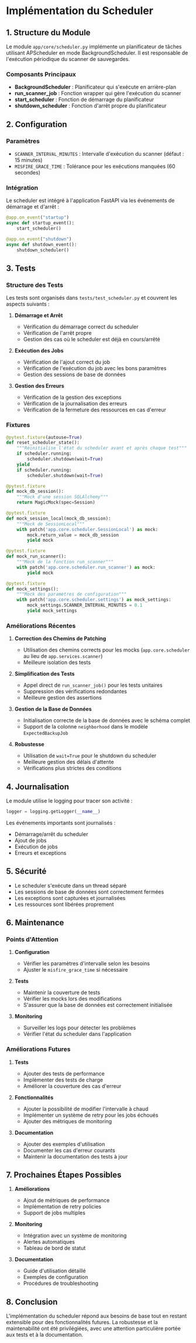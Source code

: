 # Implémentation du Scheduler

## 1. Structure du Module

Le module `app/core/scheduler.py` implémente un planificateur de tâches utilisant APScheduler en mode BackgroundScheduler. Il est responsable de l'exécution périodique du scanner de sauvegardes.

### Composants Principaux

- **BackgroundScheduler** : Planificateur qui s'exécute en arrière-plan
- **run_scanner_job** : Fonction wrapper qui gère l'exécution du scanner
- **start_scheduler** : Fonction de démarrage du planificateur
- **shutdown_scheduler** : Fonction d'arrêt propre du planificateur

## 2. Configuration

### Paramètres

- `SCANNER_INTERVAL_MINUTES` : Intervalle d'exécution du scanner (défaut : 15 minutes)
- `MISFIRE_GRACE_TIME` : Tolérance pour les exécutions manquées (60 secondes)

### Intégration

Le scheduler est intégré à l'application FastAPI via les événements de démarrage et d'arrêt :

```python
@app.on_event("startup")
async def startup_event():
    start_scheduler()

@app.on_event("shutdown")
async def shutdown_event():
    shutdown_scheduler()
```

## 3. Tests

### Structure des Tests

Les tests sont organisés dans `tests/test_scheduler.py` et couvrent les aspects suivants :

1. **Démarrage et Arrêt**
   - Vérification du démarrage correct du scheduler
   - Vérification de l'arrêt propre
   - Gestion des cas où le scheduler est déjà en cours/arrêté

2. **Exécution des Jobs**
   - Vérification de l'ajout correct du job
   - Vérification de l'exécution du job avec les bons paramètres
   - Gestion des sessions de base de données

3. **Gestion des Erreurs**
   - Vérification de la gestion des exceptions
   - Vérification de la journalisation des erreurs
   - Vérification de la fermeture des ressources en cas d'erreur

### Fixtures

```python
@pytest.fixture(autouse=True)
def reset_scheduler_state():
    """Réinitialise l'état du scheduler avant et après chaque test"""
    if scheduler.running:
        scheduler.shutdown(wait=True)
    yield
    if scheduler.running:
        scheduler.shutdown(wait=True)

@pytest.fixture
def mock_db_session():
    """Mock d'une session SQLAlchemy"""
    return MagicMock(spec=Session)

@pytest.fixture
def mock_session_local(mock_db_session):
    """Mock de SessionLocal"""
    with patch('app.core.scheduler.SessionLocal') as mock:
        mock.return_value = mock_db_session
        yield mock

@pytest.fixture
def mock_run_scanner():
    """Mock de la fonction run_scanner"""
    with patch('app.core.scheduler.run_scanner') as mock:
        yield mock

@pytest.fixture
def mock_settings():
    """Mock des paramètres de configuration"""
    with patch('app.core.scheduler.settings') as mock_settings:
        mock_settings.SCANNER_INTERVAL_MINUTES = 0.1
        yield mock_settings
```

### Améliorations Récentes

1. **Correction des Chemins de Patching**
   - Utilisation des chemins corrects pour les mocks (`app.core.scheduler` au lieu de `app.services.scanner`)
   - Meilleure isolation des tests

2. **Simplification des Tests**
   - Appel direct de `run_scanner_job()` pour les tests unitaires
   - Suppression des vérifications redondantes
   - Meilleure gestion des assertions

3. **Gestion de la Base de Données**
   - Initialisation correcte de la base de données avec le schéma complet
   - Support de la colonne `neighborhood` dans le modèle `ExpectedBackupJob`

4. **Robustesse**
   - Utilisation de `wait=True` pour le shutdown du scheduler
   - Meilleure gestion des délais d'attente
   - Vérifications plus strictes des conditions

## 4. Journalisation

Le module utilise le logging pour tracer son activité :

```python
logger = logging.getLogger(__name__)
```

Les événements importants sont journalisés :
- Démarrage/arrêt du scheduler
- Ajout de jobs
- Exécution de jobs
- Erreurs et exceptions

## 5. Sécurité

- Le scheduler s'exécute dans un thread séparé
- Les sessions de base de données sont correctement fermées
- Les exceptions sont capturées et journalisées
- Les ressources sont libérées proprement

## 6. Maintenance

### Points d'Attention

1. **Configuration**
   - Vérifier les paramètres d'intervalle selon les besoins
   - Ajuster le `misfire_grace_time` si nécessaire

2. **Tests**
   - Maintenir la couverture de tests
   - Vérifier les mocks lors des modifications
   - S'assurer que la base de données est correctement initialisée

3. **Monitoring**
   - Surveiller les logs pour détecter les problèmes
   - Vérifier l'état du scheduler dans l'application

### Améliorations Futures

1. **Tests**
   - Ajouter des tests de performance
   - Implémenter des tests de charge
   - Améliorer la couverture des cas d'erreur

2. **Fonctionnalités**
   - Ajouter la possibilité de modifier l'intervalle à chaud
   - Implémenter un système de retry pour les jobs échoués
   - Ajouter des métriques de monitoring

3. **Documentation**
   - Ajouter des exemples d'utilisation
   - Documenter les cas d'erreur courants
   - Maintenir la documentation des tests à jour

## 7. Prochaines Étapes Possibles

1. **Améliorations**
   - Ajout de métriques de performance
   - Implémentation de retry policies
   - Support de jobs multiples

2. **Monitoring**
   - Intégration avec un système de monitoring
   - Alertes automatiques
   - Tableau de bord de statut

3. **Documentation**
   - Guide d'utilisation détaillé
   - Exemples de configuration
   - Procédures de troubleshooting

## 8. Conclusion

L'implémentation du scheduler répond aux besoins de base tout en restant extensible pour des fonctionnalités futures. La robustesse et la maintenabilité ont été privilégiées, avec une attention particulière portée aux tests et à la documentation. 